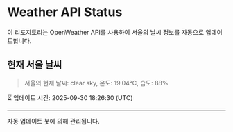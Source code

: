 
# Weather API Status

이 리포지토리는 OpenWeather API를 사용하여 서울의 날씨 정보를 자동으로 업데이트합니다.

## 현재 서울 날씨
> 서울의 현재 날씨: clear sky, 온도: 19.04°C, 습도: 88%

⏳ 업데이트 시간: 2025-09-30 18:26:30 (UTC)

---
자동 업데이트 봇에 의해 관리됩니다.
